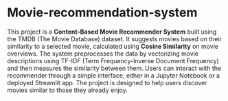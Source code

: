 # Movie-recommendation-system

This project is a **Content-Based Movie Recommender System** built using the TMDB (The Movie Database) dataset. It suggests movies based on their similarity to a selected movie, calculated using **Cosine Similarity** on movie overviews. The system preprocesses the data by vectorizing movie descriptions using TF-IDF (Term Frequency-Inverse Document Frequency) and then measures the similarity between them. Users can interact with the recommender through a simple interface, either in a Jupyter Notebook or a deployed Streamlit app. The project is designed to help users discover movies similar to those they already enjoy.
